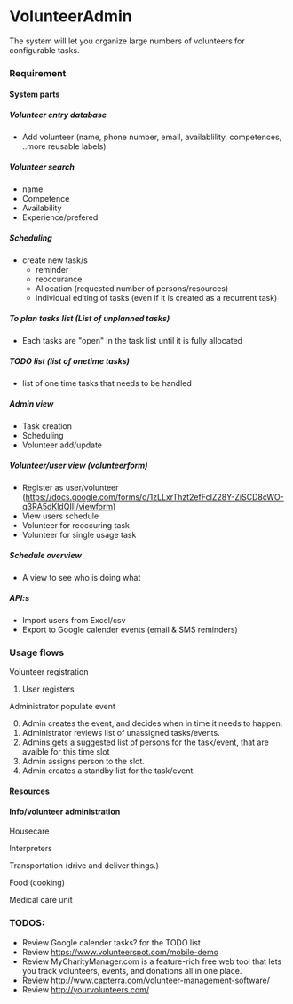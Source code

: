 # VolunteerAdmin

The system will let you organize large numbers of volunteers for configurable tasks.


### Requirement 

#### System parts

##### Volunteer entry database
- Add volunteer (name, phone number, email, availablility, competences, ..more reusable labels)

##### Volunteer search 
- name
- Competence
- Availability
- Experience/prefered

##### Scheduling
- create new task/s
  - reminder
  - reoccurance
  - Allocation (requested number of persons/resources)
  - individual editing of tasks (even if it is created as a recurrent task)

##### To plan tasks list (List of unplanned tasks)
  - Each tasks are "open" in the task list until it is fully allocated

##### TODO list (list of onetime tasks)
- list of one time tasks that needs to be handled


##### Admin view
- Task creation
- Scheduling
- Volunteer add/update
 

##### Volunteer/user view (volunteerform)
- Register as user/volunteer (https://docs.google.com/forms/d/1zLLxrThzt2efFcIZ28Y-ZiSCD8cWO-q3RA5dKldQIII/viewform)
- View users schedule
- Volunteer for reoccuring task
- Volunteer for single usage task
 

##### Schedule overview
- A view to see who is doing what


##### API:s
- Import users from Excel/csv
- Export to Google calender events (email & SMS reminders)

### Usage flows

Volunteer registration

1. User registers


Administrator populate event

0. Admin creates the event, and decides when in time it needs to happen.
1. Administrator reviews list of unassigned tasks/events.
2. Admins gets a suggested list of persons for the task/event, that are avaible for this time slot
3. Admin assigns person to the slot.
4. Admin creates a standby list for the task/event.


#### Resources


#### Info/volunteer administration

Housecare

Interpreters

Transportation (drive and deliver things.)

Food (cooking)

Medical care unit



### TODOS:

* Review Google calender tasks? for the TODO list
* Review https://www.volunteerspot.com/mobile-demo
* Review MyCharityManager.com is a feature-rich free web tool that lets you track volunteers, events, and donations all in one place.
* Review http://www.capterra.com/volunteer-management-software/
* Review http://yourvolunteers.com/

